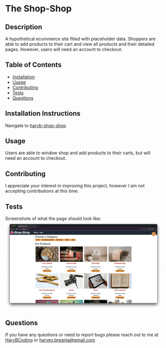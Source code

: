 
  # The Shop-Shop
  

  ## Description
  A hypothetical ecommerce site filled with placeholder data. Shoppers are able to add products to their cart and view all products and their detailed pages. However, users will need an account to checkout.

  ## Table of Contents
  * [Installation](#installation-instructions)
  * [Usage](#usage)
  * [Contributing](#contributing)
  * [Tests](#tests)
  * [Questions](#questions)
  
  
  

  ## Installation Instructions
  Navigate to [harvb-shop-shop]('https://github.com/harvbcoding/shop-shop)

  ## Usage
  Users are able to window shop and add products to their carts, but will need an account to checkout.

  
  ## Contributing
  I appreciate your interest in improving this project, however I am not accepting contributions at this time.
  

  
  ## Tests
  Screenshots of what the page should look like:
  ![shop-shopscreenshot](client/public/shop-shopscreenshot.png)

  ## Questions
  If you have any questions or need to report bugs please reach out to me at [HarvBCoding](https://www.github.com/HarvBCoding) or harvey.breania@gmail.com
  
  

